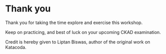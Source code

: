 # Thank you

Thank you for taking the time explore and exercise this workshop.

Keep on practicing, and best of luck on your upcoming CKAD examination.

Credit is hereby given to Liptan Biswas, author of the original work on Katacoda.
